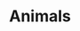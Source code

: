 ---
pid: rs173
title: Animals
location_transcription: Near a foutain
coordinates: "[-75.170710097287, 39.957780355848]"
zipcode: '19050'
gen_neighborhood: 
neighborhood: 
outside_phl: 'Lansdowne PA '
age: '12'
age_range: 6-13
instagram: 
image_file_name: rs_173.jpg
proposal_transcription: |-
  DOGS AND CATS!
  (and Ferrets)
topic: Animals
topic_summary: '0'
type: Other No Form
keywords_other: 
credit: Eliza Copeland
image_labels: 
twitter: 
facebook: 
permalink: "/monuments/rs173/"
layout: item-page
---